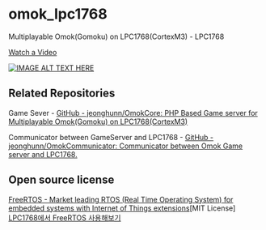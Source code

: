 # omok_lpc1768
Multiplayable Omok(Gomoku) on LPC1768(CortexM3) - LPC1768

[Watch a Video](https://youtu.be/d3b6H8DM4Y0)

[![IMAGE ALT TEXT HERE](https://i.ytimg.com/vi/d3b6H8DM4Y0/hqdefault.jpg)](https://www.youtube.com/watch?v=d3b6H8DM4Y0)


## Related Repositories
Game Sever - [GitHub - jeonghunn/OmokCore: PHP Based Game server for Multiplayable Omok(Gomoku) on LPC1768(CortexM3)](https://github.com/jeonghunn/OmokCore)

Communicator between GameServer and LPC1768 - [GitHub - jeonghunn/OmokCommunicator: Communicator between Omok Game server and LPC1768.](https://github.com/jeonghunn/OmokCommunicator)


## Open source license
[FreeRTOS - Market leading RTOS (Real Time Operating System) for embedded systems with Internet of Things extensions](https://www.freertos.org/index.html)[MIT License]  [LPC1768에서 FreeRTOS 사용해보기](https://jhrun.tistory.com/272)

